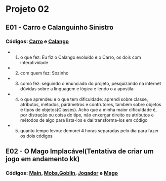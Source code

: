 # Projeto 02
## E01 - Carro e Calanguinho Sinistro
### Códigos: [Carro](Carro.java) e [Calango](Calango.java)
- 1) o que fez: Eu fiz o Calango evoluído e o Carro, os dois com interatividade
- 2) com quem fez: Sozinho
- 3) como fez: seguindo o enunciado do projeto, pesquizando na internet dúvidas sobre a linguagem e lógica e lendo o a apostila
- 4) o que aprendeu e o que tem dificuldade: aprendi sobre classe, atributos, métodos, parâmetros e contrutores, também sobre objetos e tipos de objetos(Classes). Acho que a minha maior dificuldade é, por distração ou coisa do tipo, não enxergar direito os atributos e métodos de algo para lista-los e daí transforma-los em código
- 5) quanto tempo levou: demorei 4 horas separadas pelo dia para fazer os dois códigos

## E02 - O Mago Implacável(Tentativa de criar um jogo em andamento kk)
### Códigos: [Main](Mago/Main.java), [Mobs](Mago/Mobs/Mob.java),[Goblin](Mago/Mobs/Goblin.java), [Jogador](Mago/Jogadores/Jogador.java) e [Mago](Mago/Jogadores/Mago.java)
